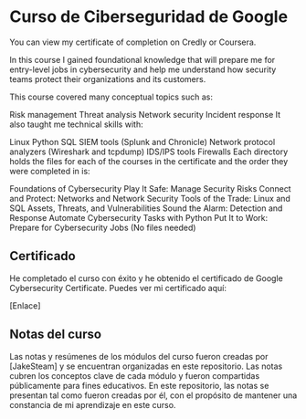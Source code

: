 # Curso de Ciberseguridad de Google

You can view my certificate of completion on Credly or Coursera.

In this course I gained foundational knowledge that will prepare me for entry-level jobs in cybersecurity and help me understand how security teams protect their organizations and its customers.

This course covered many conceptual topics such as:

Risk management
Threat analysis
Network security
Incident response
It also taught me technical skills with:

Linux
Python
SQL
SIEM tools (Splunk and Chronicle)
Network protocol analyzers (Wireshark and tcpdump)
IDS/IPS tools
Firewalls
Each directory holds the files for each of the courses in the certificate and the order they were completed in is:

Foundations of Cybersecurity
Play It Safe: Manage Security Risks
Connect and Protect: Networks and Network Security
Tools of the Trade: Linux and SQL
Assets, Threats, and Vulnerabilities
Sound the Alarm: Detection and Response
Automate Cybersecurity Tasks with Python
Put It to Work: Prepare for Cybersecurity Jobs (No files needed)

## Certificado

He completado el curso con éxito y he obtenido el certificado de Google Cybersecurity Certificate. Puedes ver mi certificado aquí:

[Enlace]

## Notas del curso

Las notas y resúmenes de los módulos del curso fueron creadas por [JakeSteam] y se encuentran organizadas en este repositorio. Las notas cubren los conceptos clave de cada módulo y fueron compartidas públicamente para fines educativos. En este repositorio, las notas se presentan tal como fueron creadas por él, con el propósito de mantener una constancia de mi aprendizaje en este curso.

